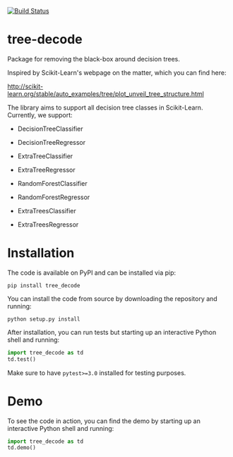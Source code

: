 [![Build Status](https://travis-ci.org/gfyoung/tree-decode.svg?branch=master)](https://travis-ci.org/gfyoung/tree-decode)

# tree-decode

Package for removing the black-box around decision trees.

Inspired by Scikit-Learn's webpage on the matter, which you can find here:

http://scikit-learn.org/stable/auto_examples/tree/plot_unveil_tree_structure.html

The library aims to support all decision tree classes in Scikit-Learn. Currently, we support:

* DecisionTreeClassifier
* DecisionTreeRegressor
* ExtraTreeClassifier
* ExtraTreeRegressor

* RandomForestClassifier
* RandomForestRegressor
* ExtraTreesClassifier
* ExtraTreesRegressor

# Installation

The code is available on PyPI and can be installed via pip:

~~~
pip install tree_decode
~~~

You can install the code from source by downloading the repository and running:

~~~
python setup.py install
~~~

After installation, you can run tests but starting up an interactive Python shell and running:

~~~python
import tree_decode as td
td.test()
~~~

Make sure to have `pytest>=3.0` installed for testing purposes. 

# Demo

To see the code in action, you can find the demo by starting up an interactive Python shell and running:

~~~python
import tree_decode as td
td.demo()
~~~
